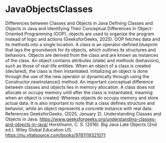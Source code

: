 # JavaObjectsClasses
Differences between Classes and Objects in Java
Defining Classes and Objects in Java and Identifying Their Conceptual Differences
In Object-Oriented Programming (OOP), objects are used to organize the program instead of logic and actions (GeeksforGeeks, 2025). OOP fetches data and its methods into a single location. A class is an operator-defined blueprint that lays the groundwork for its objects, which outlines its structures and behaviors.  Objects are derived from the class and are known as instances of the class. An object contains attributes (state) and methods (behaviors), such as those of real-life entities. When an object of a class is created (declared), the class is then instantiated. Initializing an object is done through the use of the new operator or dynamically through using the Constructor.newInstance() method. 
An important conceptual difference between classes and objects lies in memory allocation. A class does not allocate or occupy memory until after the class is instantiated, meaning when an object is created. Whereas objects do occupy memory and store actual data. It is also important to note that a class defines structure and behavior, while an object represents a concrete instance with real data. 
References
GeeksforGeeks. (2025, January 2). Understanding Classes and Objects in Java. https://www.geeksforgeeks.org/understanding-classes-and-objects-in-java/ 
Horstmann, C. S. (2016). Big Java Late Objects (2nd ed.). Wiley Global Education US. https://nu.vitalsource.com/books/9781119321071
